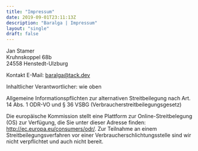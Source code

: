 ```yaml
---
title: "Impressum"
date: 2019-09-01T23:11:13Z
description: "Baralga | Impressum"
layout: "single"
draft: false
---
```


Jan Stamer<br/>
Kruhnskoppel 68b<br/>
24558 Henstedt-Ulzburg

Kontakt
E-Mail: baralga@tack.dev

Inhaltlicher Verantwortlicher: wie oben

Allgemeine Informationspflichten zur alternativen Streitbeilegung nach Art. 14 Abs. 1 ODR-VO und § 36 VSBG (Verbraucherstreitbeilegungsgesetz)

Die europäische Kommission stellt eine Plattform zur Online-Streitbelegung (OS) zur Verfügung, die Sie unter dieser Adresse finden: http://ec.europa.eu/consumers/odr/. Zur Teilnahme an einem Streitbeilegungsverfahren vor einer Verbraucherschlichtungsstelle sind wir nicht verpflichtet und auch nicht bereit.

